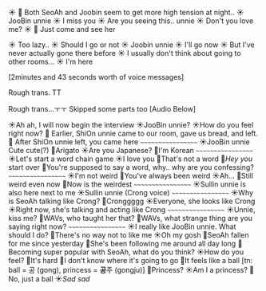 ☀️ 🌊 Both SeoAh and Joobin seem to get more high tension at night..
☀️ JooBin unnie
☀️ I miss you
☀️ Are you seeing this.. unnie
☀️ Don't you love me? 
☀️ 🌊 Just come and see her

☀️ Too lazy..
☀️ Should I go or not
☀️ Joobin unnie
☀️ I'll go now
☀️ But I've never actually gone there before
☀️ I usually don't think about going to other rooms...
☀️ I'm here 

[2minutes and 43 seconds worth of voice messages]

Rough trans. TT



Rough trans...ㅜㅜ Skipped some parts too [Audio Below]


☀️Ah ah, I will now begin the interview
☀️JooBin unnie? 
☀️How do you feel right now?
🐣 Earlier, ShiOn unnie came to our room, gave us bread, and left.
🐣 After ShiOn unnie left, you came here
`~~~~~~~~~~~~~~~~`
☀️JooBin unnie Cute cute(?)
🐣Arigato
☀️Are you Japanese?
🐣I'm Korean
`~~~~~~~~~~~~~~~~`
☀️Let's start a word chain game
☀️I love you
🐣That's not a word 
🐣*Hey you* start over
🐣You're supposed to say a word, why.. why are you confessing?
`~~~~~~~~~~~~~~~~`
☀️I'm not weird
🐣You've always been weird
☀️Ah...
🐣Still weird even now
🐣Now is the weirdest
`~~~~~~~~~~~~~~~~`
☀️Sullin unnie is also here next to me
☀️Sullin unnie (Crong voice)
`~~~~~~~~~~~~~~~~`
☀️Why is SeoAh talking like Crong?
🐣Cronggggg
☀️Everyone, she looks like Crong
☀️Right now, she's talking and acting like Crong
`~~~~~~~~~~~~~~~~`
☀️Unnie, kiss me?
🐣WAVs, who taught her that?
🐣WAVs, what strange thing are you saying right now?
`~~~~~~~~~~~~~~~~`
☀️I really like JooBin unnie. What should I do?
🐣There's no way not to like me
☀️Oh my gosh
🐣SeoAh fallen for me since yesterday
🐣She's been following me around all day long
🐣Becoming super popular with SeoAh, what do you think?
☀️How do you feel?
🐣It's hard
🐣I don't know where it's going to go
🐣It feels like a ball [tn: ball = 공 (gong), princess = **공**주 (gongju)]
🐣Princess? 
☀️Am I a princess?
🐣No, just a ball
☀️*Sad sad*